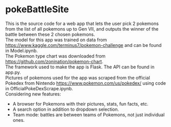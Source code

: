 # pokeBattleSite

This is the source code for a web app that lets the user pick 2 pokemons from the list of all pokemons up to Gen VII, and outputs the winner of the battle between these 2 chosen pokemons.<br/>
The model for this app was trained on data from https://www.kaggle.com/terminus7/pokemon-challenge and can be found in Model.ipynb. <br/>
The Pokemon type chart was downloaded from https://github.com/zonination/pokemon-chart. <br/>
The framework used to make the app is Flask. The API can be found in app.py. <br/>
Pictures of pokemons used for the app was scraped from the official Pokedex from Nintendo https://www.pokemon.com/us/pokedex/ using code in OfficialPokeDexScrape.ipynb. <br/>
Considering new features:
* A browser for Pokemons with their pictures, stats, fun facts, etc.
* A search option in addition to dropdown selection.
* Team mode: battles are between teams of Pokemons, not just individual ones.
